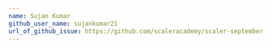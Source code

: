 ```yaml
---
name: Sujan Kumar
github_user_name: sujankumar21
url_of_github_issue: https://github.com/scaleracademy/scaler-september-open-source-challenge/issues/354
---
```

